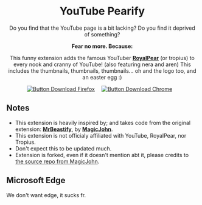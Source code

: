 <div align = center >

# YouTube Pearify

Do you find that the YouTube page is a bit lacking?
Do you find it deprived of something?

**Fear no more. Because:**

This funny extension adds the famous YouTuber **[RoyalPear][UI YouTube (RoyalPear)]** (or tropius)
to every nook and cranny of YouTube! (also featuring nera and aren) 
This includes the thumbnails, thumbnails, thumbnails... oh and the logo too, and an easter egg :)

[![Button Download Firefox]][Download Firefox]  
[![Button Download Chrome]][Download Chrome]  

</div>

## Notes

- This extension is heavily inspired by; and takes code from the original extension: **[MrBeastify][UI Website]**, by **[MagicJohn][UI YouTube (MagicJohn)]**.
- This extension is not officialy affiliated with YouTube, RoyalPear, nor Tropius.
- Don't expect this to be updated much.
- Extension is forked, even if it doesn't mention abt it, please credits to [the source repo from MagicJohn](https://github.com/MagicJinn/MrBeastify-Youtube).

## Microsoft Edge <a id="microsoftedge"></a>

We don't want edge, it sucks fr.

<!----------------------------------------------------------------------------->

[Button Download Firefox]: https://img.shields.io/badge/Firefox-FF7139?style=for-the-badge&logoColor=white&logo=Firefox

[Button Download Chrome]: https://img.shields.io/badge/Chrome-4285F4?style=for-the-badge&logoColor=white&logo=GoogleChrome


[Download Firefox]: http://addons.mozilla.org/en-GB/firefox/addon/youtube-mrbeastify/
[Download Chrome]: http://chrome.google.com/webstore/detail/youtube-mrbeastify/dbmaeobgdodeimjdjnkipbfhgeldnmeb

[UI YouTube (MagicJohn)]: https://www.youtube.com/@magicjinn
[UI YouTube (RoyalPear)]: https://www.youtube.com/@RoyalPear
[UI Website]: https://chromewebstore.google.com/detail/youtube-mrbeastify/dbmaeobgdodeimjdjnkipbfhgeldnmeb
